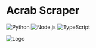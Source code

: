 # Acrab Scraper

<!-- infos to portfolio
<iconfy>icon->vscode-icons:file-type-python<iconfy>
<iconfy>icon->vscode-icons:file-type-node<iconfy>
<iconfy>icon->vscode-icons:file-type-typescript-official<iconfy>
<logo-url>logo_url->https://i.imgur.com/ix76Nzt.png<logo-url>
-->


![Python](https://img.shields.io/badge/python-3670A0?logo=python&logoColor=ffdd54) ![Node.js](https://img.shields.io/badge/node.js-6DA55F?logo=node.js&logoColor=white) ![TypeScript](https://img.shields.io/badge/typescript-%23007ACC.svg?logo=typescript&logoColor=white)


![Logo](https://i.imgur.com/ix76Nzt.png)

